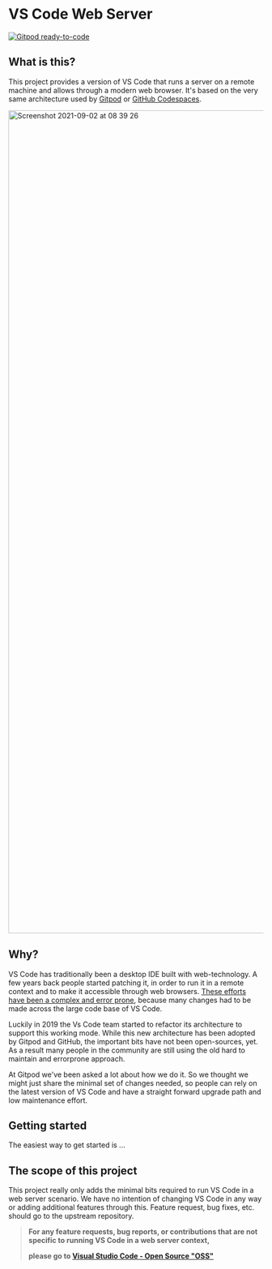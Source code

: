 # VS Code Web Server

[![Gitpod ready-to-code](https://img.shields.io/badge/Gitpod-ready--to--code-908a85?logo=gitpod)](https://gitpod.io/from-referrer/)

## What is this?

This project provides a version of VS Code that runs a server on a remote machine and allows through a modern web browser. It's based on the very same architecture used by [Gitpod](https://www.gitpod.io) or [GitHub Codespaces](https://github.com).

<img width="1624" alt="Screenshot 2021-09-02 at 08 39 26" src="https://user-images.githubusercontent.com/372735/131794918-d6602646-4d67-435b-88fe-620a3cc0a3aa.png">

## Why?

VS Code has traditionally been a desktop IDE built with web-technology. A few years back people started patching it, in order to run it in a remote context and to make it accessible through web browsers. [These efforts have been a complex and error prone](https://github.com/cdr/code-server/issues/3835), because many changes had to be made across the large code base of VS Code.

Luckily in 2019 the Vs Code team started to refactor its architecture to support this working mode. While this new architecture has been adopted by Gitpod and GitHub, the important bits have not been open-sources, yet. As a result many people in the community are still using the old hard to maintain and errorprone approach.

At Gitpod we've been asked a lot about how we do it. So we thought we might just share the minimal set of changes needed, so people can rely on the latest version of VS Code and have a straight forward upgrade path and low maintenance effort.

## Getting started

The easiest way to get started is ...

## The scope of this project

This project really only adds the minimal bits required to run VS Code in a web server scenario. We have no intention of changing VS Code in any way or adding additional features through this. Feature request, bug fixes, etc. should go to the upstream repository.

> **For any feature requests, bug reports, or contributions that are not specific to running VS Code in a web server context,**
>
> **please go to [Visual Studio Code - Open Source "OSS"](https://github.com/microsoft/vscode)**
